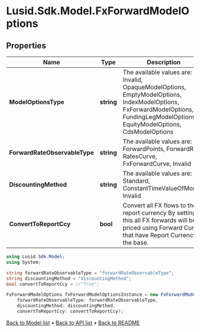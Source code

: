 # Lusid.Sdk.Model.FxForwardModelOptions

## Properties

Name | Type | Description | Notes
------------ | ------------- | ------------- | -------------
**ModelOptionsType** | **string** | The available values are: Invalid, OpaqueModelOptions, EmptyModelOptions, IndexModelOptions, FxForwardModelOptions, FundingLegModelOptions, EquityModelOptions, CdsModelOptions | 
**ForwardRateObservableType** | **string** | The available values are: ForwardPoints, ForwardRate, RatesCurve, FxForwardCurve, Invalid | 
**DiscountingMethod** | **string** | The available values are: Standard, ConstantTimeValueOfMoney, Invalid | 
**ConvertToReportCcy** | **bool** | Convert all FX flows to the report currency  By setting this all FX forwards will be priced using Forward Curves that have Report Currency as the base. | 

```csharp
using Lusid.Sdk.Model;
using System;

string forwardRateObservableType = "forwardRateObservableType";
string discountingMethod = "discountingMethod";
bool convertToReportCcy = //"True";

FxForwardModelOptions fxForwardModelOptionsInstance = new FxForwardModelOptions(
    forwardRateObservableType: forwardRateObservableType,
    discountingMethod: discountingMethod,
    convertToReportCcy: convertToReportCcy);
```

[Back to Model list](../README.md#documentation-for-models) &#8226; [Back to API list](../README.md#documentation-for-api-endpoints) &#8226; [Back to README](../README.md)
